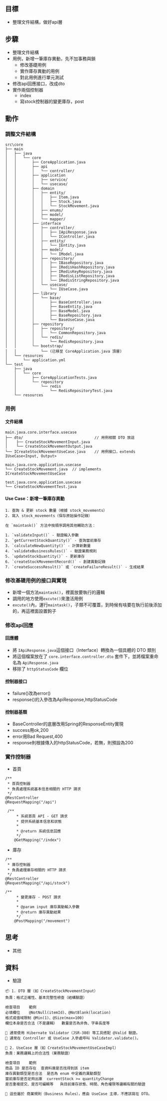 ## 目標
- 整理文件結構，做好api層

## 步驟
- 整理文件結構
- 用例，新增一筆庫存異動，先不加事務與鎖
  - 修改基礎用例
  - 實作庫存異動的用例
  - 對此用例進行單元測試
- 修改api回應接口，改成dto
- 實作兩個控制器
  - index
  - 寫stock控制器的變更庫存，post

## 動作
### 調整文件結構
```
src\core
├── main
│   ├── java
│   │   └── core
│   │       ├── CoreApplication.java
│   │       ├── api
│   │       │   └── controller/
│   │       ├── application
│   │       │   ├── service/
│   │       │   └── usecase/
│   │       ├── domain
│   │       │   ├── entity/
│   │       │   │   ├── Item.java
│   │       │   │   ├── Stock.java
│   │       │   │   └── StockMovement.java
│   │       │   ├── enums/
│   │       │   ├── model/
│   │       │   └── mapper/
│   │       ├── interface
│   │       │   ├── controller/
│   │       │   │   ├── IApiResponse.java
│   │       │   │   └── IController.java
│   │       │   ├── entity/
│   │       │   │   └── IEntity.java
│   │       │   ├── model/
│   │       │   │   └── IModel.java
│   │       │   ├── repository/
│   │       │   │   ├── IBaseRepository.java
│   │       │   │   ├── IRedisHashRepository.java
│   │       │   │   ├── IRedisKeyRepository.java
│   │       │   │   ├── IRedisListRepository.java
│   │       │   │   └── IRedisStringRepository.java
│   │       │   └── usecase/
│   │       │       └── IUseCase.java
│   │       ├── library
│   │       │   └── base/
│   │       │       ├── BaseController.java
│   │       │       ├── BaseEntity.java
│   │       │       ├── BaseModel.java
│   │       │       ├── BaseRepository.java
│   │       │       └── BaseUseCase.java
│   │       ├── repository
│   │       │   ├── repository/
│   │       │   │   └── CommonRepository.java
│   │       │   └── redis/
│   │       │       └── RedisRepository.java
│   │       └── bootstrap/
│   │           └── (已移至 CoreApplication.java 頂層)
│   └── resources
│       └── application.yml
└── test
    ├── java
    │   └── core
    │       ├── CoreApplicationTests.java
    │       └── repository
    │           └── redis
    │               └── RedisRepositoryTest.java
    └── resources

```
### 用例
#### 文件結構
```
main.java.core.interface.usecase
├── dto/                                // 用例相關 DTO 放這
│    ├── CreateStockMovementInput.java  
│    └── CreateStockMovementOutput.java                        
└── ICreateStockMovementUseCase.java    // 用例接口，extends IUseCase<Input, Output>
```
```
main.java.core.application.usecase
└── CreateStockMovement.java  // implements ICreateStockMovementUseCase
```
```
test.java.core.application.usecase
└── CreateStockMovementTest.java
```
#### Use Case：新增一筆庫存異動
```pgsql
1. 查詢 & 更新 stock 數量（根據 stock_movements）
2. 寫入 stock_movements（保存原始操作記錄）
```
```
在 `maintask()` 方法中按順序調用其他輔助方法：

1. `validateInput()` - 驗證輸入參數
2. `getCurrentStockQuantity()` - 查詢當前庫存
3. `calculateNewQuantity()` - 計算新數量
4. `validateBusinessRules()` - 驗證業務規則
5. `updateStockQuantity()` - 更新庫存
6. `createStockMovementRecord()` - 創建異動記錄
7. `createSuccessResult()` 或 `createFailureResult()` - 生成結果
```

### 修改基礎用例的接口與實現
- 新增一個方法`maintask()`，裡面放要執行的邏輯
- 調用的地方使用`excute()`來激活用例
- `excute()`內，運行`maintask()`，子類不可覆蓋，到時候有啥要在執行前後添加的，再這裡面設置鉤子 

### 修改api回應
#### 回應體
- 將 `IApiResponse.java`這個接口（Interface）轉換為一個具體的 DTO 類別 
- 將這個檔案放在了 `core.interface.controller.dto` 套件下，並將檔案重命名為 `ApiResponse.java`
- 移除了 `httpStatusCode` 欄位
#### 控制器接口
- failure()改為error()
- response()的入參改為ApiResponse,httpStatusCode
#### 控制器基類
- BaseController的底層改用Spring的ResponseEntity實現
- success用ok,200
- error用Bad Request,400
- response則根據傳入的httpStatusCode，若無，則預設為200
### 實作控制器
- 首頁
```
/**
 * 首頁控制器
 * 負責處理系統基本信息相關的 HTTP 請求
 */
@RestController
@RequestMapping("/api")

 /**
     * 系統首頁 API - GET 請求
     * 提供系統基本信息和狀態
     * 
     * @return 系統信息回應
     */
    @GetMapping("/index")
```
- 庫存
```
/**
 * 庫存控制器
 * 負責處理庫存相關的 HTTP 請求
 */
@RestController
@RequestMapping("/api/stock")

/**
     * 變更庫存 - POST 請求
     * 
     * @param input 庫存異動輸入參數
     * @return 庫存異動結果
     */
    @PostMapping("/movement")
```

## 思考
- 其他


## 資料
- 驗證
```
📦 1. DTO 層（如 CreateStockMovementInput）
負責：格式正確性、基本完整性檢查（結構驗證）

檢查項目	範例
必填欄位	@NotNull(itemId)、@NotBlank(location)
格式或值域限制	@Min(1)、@Size(max=100)
欄位本身是否合法（不是邏輯）	數量是否為非負、字串長度等

📌 通常使用 Hibernate Validator（JSR-380）等工具搭配 @Valid 驗證。
📌 通常在 Controller 或 UseCase 入參處呼叫 Validator.validate()。

🧠 2. UseCase 層（如 CreateStockMovementUseCaseImpl）
負責：業務邏輯上的合法性（業務驗證）

檢查項目	範例
商品 ID 是否存在	查資料庫是否找得到該 item
庫存異動類型是否合法	是否為 enum 中定義的異動類型
當前庫存是否足夠出庫	currentStock >= quantityChange
是否重複提交、是否可編輯等	與目前庫存狀態、時間、角色權限等邏輯有關的驗證

📌 這些屬於 商業規則（Business Rules），應由 UseCase 主導，不應該寫在 DTO。
```